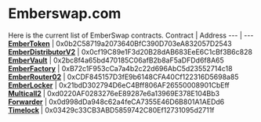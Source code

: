 # Emberswap.com


Here is the current list of EmberSwap contracts.
Contract | Address 
--- | --- 
<b>[EmberToken](https://github.com/emberswap/emberswap-contracts/blob/main/contracts/ember/EmberToken.sol)</b>           | 0x0b2C58719a2073640BfC390D703eA832057D2543 
<b>[EmberDistributorV2](https://github.com/emberswap/emberswap-contracts/blob/main/contracts/farm/EmberDistributorV2.sol)</b>           | 0x0cf19C89e1F3d20B28dAB683EeE6C1cBf3B6c828 
<b>[EmberVault](https://github.com/emberswap/emberswap-contracts/blob/main/contracts/farm/EmberVault.sol)</b> | 0x2bc8f4a65bd470185C06afB2b8aF5aDFDd6f8A65 
<b>[EmberFactory](https://github.com/emberswap/emberswap-contracts/blob/main/contracts/uniswapv2/EmberFactory.sol)</b> | 0xB72c1F953cCa7a4b2c22d696AbC5d23552714c18 
<b>[EmberRouter02](https://github.com/emberswap/emberswap-contracts/blob/main/contracts/uniswapv2/EmberRouter02.sol)</b> | 0xCDF845157D3fE9b6148CFA40Cf122316D5698a85 
<b>[EmberLocker](https://github.com/emberswap/emberswap-contracts/blob/main/contracts/locker/EmberLocker.sol)</b> | 0x21bdD302794D6eC4Bff806AF26550008901CbEff 
<b>[Multicall2](https://github.com/emberswap/emberswap-contracts/blob/main/contracts/helpers/Multicall2.sol) </b>| 0xd0220AF0283276eE89287e6a13969E378E104Bb3 
<b>[Forwarder](https://github.com/emberswap/emberswap-contracts/blob/main/contracts/forwarder/Forwarder.sol)</b> | 0x0d998dDa948c62a4feCA7355E46D6B801A1AEDd6 
<b>[Timelock](https://github.com/emberswap/emberswap-contracts/blob/main/contracts/helpers/Timelock.sol) </b>| 0x03429c33CB3ABD5859742C80Ef12731095d2711f 
